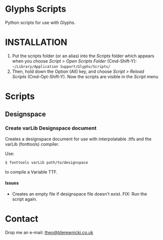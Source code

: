 # Glyphs Scripts
Python scripts for use with Glyphs.

# INSTALLATION

1. Put the scripts folder (or an alias) into the *Scripts* folder which appears when you choose *Script > Open Scripts Folder* (Cmd-Shift-Y): `~/Library/Application Support/Glyphs/Scripts/`
2. Then, hold down the Option (Alt) key, and choose *Script > Reload Scripts* (Cmd-Opt-Shift-Y). Now the scripts are visible in the *Script* menu

# Scripts

## Designspace

### Create varLib Designspace document

Creates a designspace document for use with interpolatable .ttfs and the varLib (fonttools) compiler.

Use:
```bash
$ fonttools varLib path/to/designspace
```
to compile a Variable TTF.

#### Issues

*  Creates an empty file if designspace file doesn't exist. FIX: Run the script again.


# Contact
Drop me an e-mail: theo@tderewnicki.co.uk